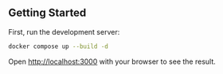 

## Getting Started

First, run the development server:

```bash
docker compose up --build -d

```

Open [http://localhost:3000](http://localhost:3000) with your browser to see the result.

